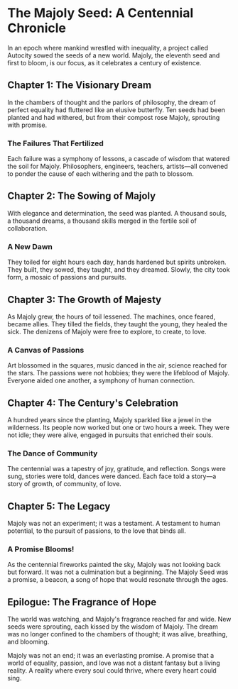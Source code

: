 # The Majoly Seed: A Centennial Chronicle

In an epoch where mankind wrestled with inequality, a project called Autocity sowed the seeds of a new world. Majoly, the eleventh seed and first to bloom, is our focus, as it celebrates a century of existence.

## Chapter 1: The Visionary Dream

In the chambers of thought and the parlors of philosophy, the dream of perfect equality had fluttered like an elusive butterfly. Ten seeds had been planted and had withered, but from their compost rose Majoly, sprouting with promise.

### The Failures That Fertilized

Each failure was a symphony of lessons, a cascade of wisdom that watered the soil for Majoly. Philosophers, engineers, teachers, artists—all convened to ponder the cause of each withering and the path to blossom.

## Chapter 2: The Sowing of Majoly

With elegance and determination, the seed was planted. A thousand souls, a thousand dreams, a thousand skills merged in the fertile soil of collaboration.

### A New Dawn

They toiled for eight hours each day, hands hardened but spirits unbroken. They built, they sowed, they taught, and they dreamed. Slowly, the city took form, a mosaic of passions and pursuits.

## Chapter 3: The Growth of Majesty

As Majoly grew, the hours of toil lessened. The machines, once feared, became allies. They tilled the fields, they taught the young, they healed the sick. The denizens of Majoly were free to explore, to create, to love.

### A Canvas of Passions

Art blossomed in the squares, music danced in the air, science reached for the stars. The passions were not hobbies; they were the lifeblood of Majoly. Everyone aided one another, a symphony of human connection.

## Chapter 4: The Century's Celebration

A hundred years since the planting, Majoly sparkled like a jewel in the wilderness. Its people now worked but one or two hours a week. They were not idle; they were alive, engaged in pursuits that enriched their souls.

### The Dance of Community

The centennial was a tapestry of joy, gratitude, and reflection. Songs were sung, stories were told, dances were danced. Each face told a story—a story of growth, of community, of love.

## Chapter 5: The Legacy

Majoly was not an experiment; it was a testament. A testament to human potential, to the pursuit of passions, to the love that binds all.

### A Promise Blooms!

As the centennial fireworks painted the sky, Majoly was not looking back but forward. It was not a culmination but a beginning. The Majoly Seed was a promise, a beacon, a song of hope that would resonate through the ages.

## Epilogue: The Fragrance of Hope

The world was watching, and Majoly's fragrance reached far and wide. New seeds were sprouting, each kissed by the wisdom of Majoly. The dream was no longer confined to the chambers of thought; it was alive, breathing, and blooming.

Majoly was not an end; it was an everlasting promise. A promise that a world of equality, passion, and love was not a distant fantasy but a living reality. A reality where every soul could thrive, where every heart could sing.
